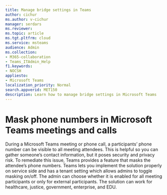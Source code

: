 ```yaml
---
title: Manage bridge settings in Teams
author: cichur
ms.author: v-cichur
manager: serdars
ms.reviewer: 
ms.topic: article
ms.tgt.pltfrm: cloud
ms.service: msteams
audience: Admin
ms.collection: 
- M365-collaboration
- Teams_ITAdmin_Help
f1.keywords:
- NOCSH
appliesto: 
- Microsoft Teams
localization_priority: Normal
search.appverid: MET150
description: Learn how to manage bridge settings in Microsoft Teams
---
```


# Mask phone numbers in Microsoft Teams meetings and calls

During a Microsoft Teams meeting or phone call, a participants’ phone number can be visible to all meeting attendees. This is helpful so you can gather someone’s contact information, but it poses security and privacy risk. To remediate this issue, Teams provides a feature that masks the attendee’s phone numbers. Teams lets you implement the solution properly on service side and has a tenant setting which allows admins to toggle masking on/off. The admin can choose whether it is enabled for all meeting participants or only for external participants. The solution can work for healthcare, justice, government, enterprise, and EDU.


